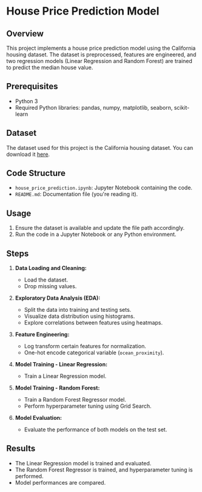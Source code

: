 # House Price Prediction Model

## Overview
This project implements a house price prediction model using the California housing dataset. The dataset is preprocessed, features are engineered, and two regression models (Linear Regression and Random Forest) are trained to predict the median house value.

## Prerequisites
- Python 3
- Required Python libraries: pandas, numpy, matplotlib, seaborn, scikit-learn

## Dataset
The dataset used for this project is the California housing dataset. You can download it [here](https://www.kaggle.com/datasets/camnugent/california-housing-prices).

## Code Structure
- `house_price_prediction.ipynb`: Jupyter Notebook containing the code.
- `README.md`: Documentation file (you're reading it).

## Usage
1. Ensure the dataset is available and update the file path accordingly.
2. Run the code in a Jupyter Notebook or any Python environment.

## Steps
1. **Data Loading and Cleaning:**
   - Load the dataset.
   - Drop missing values.

2. **Exploratory Data Analysis (EDA):**
   - Split the data into training and testing sets.
   - Visualize data distribution using histograms.
   - Explore correlations between features using heatmaps.

3. **Feature Engineering:**
   - Log transform certain features for normalization.
   - One-hot encode categorical variable (`ocean_proximity`).

4. **Model Training - Linear Regression:**
   - Train a Linear Regression model.

5. **Model Training - Random Forest:**
   - Train a Random Forest Regressor model.
   - Perform hyperparameter tuning using Grid Search.

6. **Model Evaluation:**
   - Evaluate the performance of both models on the test set.

## Results
- The Linear Regression model is trained and evaluated.
- The Random Forest Regressor is trained, and hyperparameter tuning is performed.
- Model performances are compared.
